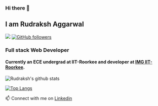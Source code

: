 

<!--
**ruddi10/ruddi10** is a ✨ _special_ ✨ repository because its `README.md` (this file) appears on your GitHub profile.

Here are some ideas to get you started:

- 🔭 I’m currently working on ...
- 🌱 I’m currently learning ...
- 👯 I’m looking to collaborate on ...
- 🤔 I’m looking for help with ...
- 💬 Ask me about ...
- 📫 How to reach me: ...
- 😄 Pronouns: ...
- ⚡ Fun fact: ...
-->
### Hi there 👋
## I am Rudraksh Aggarwal
![](https://visitor-badge.glitch.me/badge?page_id=ruddi10.ruddi10)
[![GitHub followers](https://img.shields.io/github/followers/ruddi10.svg?style=social&label=Follow)](https://github.com/ruddi10?tab=followers)
### Full stack Web Developer 
#### Currently an ECE undergrad at IIT-Roorkee and developer at <a href="https://github.com/IMGIITRoorkee">IMG IIT-Roorkee</a>.
![Rudraksh's github stats](https://github-readme-stats.vercel.app/api?username=ruddi10&count_private=true&show_icons=true&theme=algolia) <br />

[![Top Langs](https://github-readme-stats.vercel.app/api/top-langs/?username=ruddi10&layout=compact)](https://github.com/anuraghazra/github-readme-stats)


📫 Connect with me on <a href="https://www.linkedin.com/in/rudraksh-aggarwal-a48191190/">Linkedin</a>

